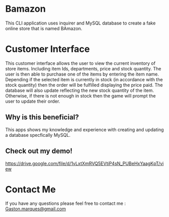 # Bamazon

This CLI application uses inquirer and MySQL database to create a fake online store that is named BAmazon. 

# Customer Interface

This customer interface allows the user to view the current inventory of store items. Including item Ids, departments, price and stock quantity. The user is then able to purchase one of the items by entering the item name. Depending if the selected item is currently in stock (in accordance with the stock quantity) then the order will be fulfilled displaying the price paid. The database will also update reflecting the new stock quantity of the item. 
Otherwise, if there is not enough in stock then the game will prompt the user to update their order.

Why is this beneficial?
------------------------------------------------------

This apps shows my knowledge and experience with creating and updating a database specfically MySQL.

Check out my demo!
------------------------------------------------------
https://drive.google.com/file/d/1vLxtXmRVQ5EVtiP4sN_PUBeHxYaagKpT/view 

# Contact Me
If you have any questions please feel free to contact me : Gaston.marques@gmail.com